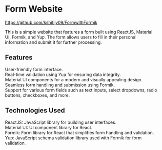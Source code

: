 # Form Website

https://github.com/kshitijv09/FormwithFormik<br/>

This is a simple website that features a form built using ReactJS, Material UI, Formik, and Yup. The form allows users to fill in their personal information and submit it for further processing.

## Features

User-friendly form interface.<br/>
Real-time validation using Yup for ensuring data integrity.<br/>
Material UI components for a modern and visually appealing design.<br/>
Seamless form handling and submission using Formik.<br/>
Support for various form fields such as text inputs, select dropdowns, radio buttons, checkboxes, and more.

## Technologies Used

ReactJS: JavaScript library for building user interfaces.<br/>
Material UI: UI component library for React.<br/>
Formik: Form library for React that simplifies form handling and validation.<br/>
Yup: JavaScript schema validation library used with Formik for form validation.<br/>
